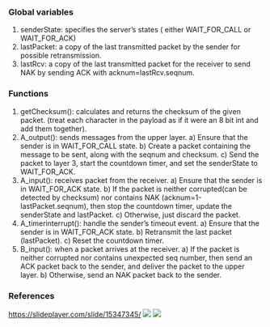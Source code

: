 ### Global variables
1.	senderState: specifies the server’s states ( either WAIT_FOR_CALL or WAIT_FOR_ACK)
2.	lastPacket: a copy of the last transmitted packet by the sender for possible retransmission.
3.	lastRcv: a copy of the last transmitted packet for the receiver to send NAK by sending ACK with acknum=lastRcv.seqnum.
### Functions
1.	getChecksum(): calculates and returns the checksum of the given packet. (treat each character in the payload as if it were an 8 bit int and add them together).
2.	A_output(): sends messages from the upper layer. 
a)	Ensure that the sender is in WAIT_FOR_CALL state.
b)	Create a packet containing the message to be sent, along with the seqnum and checksum.
c)	Send the packet to layer 3, start the countdown timer, and set the senderState to WAIT_FOR_ACK.
3.	A_input(): receives packet from the receiver.
a)	Ensure that the sender is in WAIT_FOR_ACK state.
b)	If the packet is neither corrupted(can be detected by checksum) nor contains NAK (acknum=1-lastPacket.seqnum), then stop the countdown timer, update the senderState and lastPacket.
c)	Otherwise, just discard the packet.
4.	A_timerinterrupt(): handle the sender’s timeout event.
a)	Ensure that the sender is in WAIT_FOR_ACK state.
b)	Retransmit the last packet (lastPacket).
c)	Reset the countdown timer.
5.	B_input(): when a packet arrives at the receiver.
a)	If the packet is neither corrupted nor contains unexpected seq number, then send an ACK packet back to the sender, and deliver the packet to the upper layer.
b)	Otherwise, send an NAK packet back to the sender. 

### References
https://slideplayer.com/slide/15347345/
![](https://player.slideplayer.com/92/15347345/slides/slide_5.jpg)
![](https://player.slideplayer.com/92/15347345/slides/slide_6.jpg)